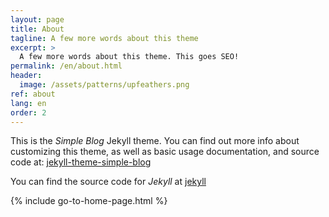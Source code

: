 ```yaml
---
layout: page
title: About
tagline: A few more words about this theme
excerpt: >
  A few more words about this theme. This goes SEO!
permalink: /en/about.html
header:
  image: /assets/patterns/upfeathers.png
ref: about
lang: en  
order: 2
---
```


This is the _Simple Blog_ Jekyll theme. You can find out more info about customizing this theme, as well as basic usage documentation, and source code at: [jekyll-theme-simple-blog](https://github.com/lorepirri/jekyll-theme-simple-blog)

You can find the source code for _Jekyll_ at [jekyll](https://github.com/jekyll/jekyll)

{% include go-to-home-page.html %}
